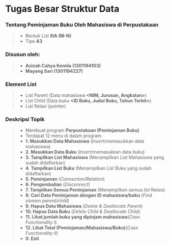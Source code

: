 # Tugas Besar Struktur Data
### Tentang Peminjaman Buku Oleh Mahasiswa di Perpustakaan
>- Bentuk List **IIIA (M-N)** 
>- Tipe **A3**
### Disusun oleh:
>- **Azizah Cahya Kemila (1301194103)**
>- **Mayang Sari         (1301194227)**
### Element List
>- List Parent (Data mahasiswa **<NIM, Jurusan, Angkatan>**)
>- List Child (Data buku **<ID Buku, Judul Buku, Tahun Terbit>**)
>- List Relasi (pointer)
### Deskripsi Topik
>- Membuat program **Perpustakaan (Peminjaman Buku)** 
>- Terdapat 12 menu di dalam program.
>- **1. Masukkan Data Mahasiswa** (_Insert_/memasukkan data mahasiswa)
>- **2. Masukkan Data Buku** (_Insert_/memasukkan data buku)
>- **3. Tampilkan List Mahasiswa** (Menampilkan _List_ Mahasiswa yang sudah didaftarkan)
>- **4. Tampilkan List Buku** (Menampilkan _List_ Buku yang sudah didaftarkan)
>- **5. Peminjaman** (_Connection/Relation_)
>- **6. Pengembalian** (_Disconnect_)
>- **7. Tampilkan Semua Peminjaman** (Menampilkan semua _list_ Relasi)
>- **8. Cari Data Peminjaman dengan ID mahasiswa/buku** (_Find elemen parent/child_)
>- **9. Hapus Data Mahasiswa** (_Delete & Deallocate Parent_)
>- **10. Hapus Data Buku** (_Delete Child & Deallocate Child_)
>- **11. Lihat jumlah buku yang dipinjam mahasiswa**(_Case Functionality I_)
>- **12. Lihat Total (Peminjaman/Mahasiswa/Buku)**(_Case Functionality II_)
>- **0. Exit**

